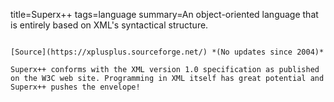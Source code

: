 title=Superx++
tags=language
summary=An object-oriented language that is entirely based on XML's syntactical structure.
~~~~~~

[Source](https://xplusplus.sourceforge.net/) *(No updates since 2004)*

Superx++ conforms with the XML version 1.0 specification as published on the W3C web site. Programming in XML itself has great potential and Superx++ pushes the envelope!
